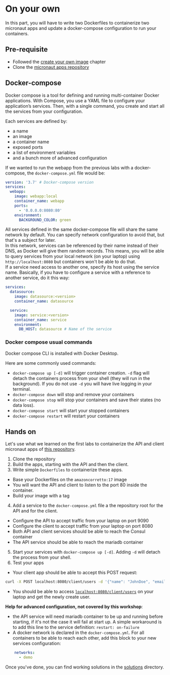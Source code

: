 # On your own

In this part, you will have to write two Dockerfiles to containerize two micronaut apps and update a docker-compose configuration to run your containers.

## Pre-requisite
- Followed the [create your own image](../2-create-your-own-image/README.md) chapter
- Clone the [micronaut apps repository](https://github.com/wololock/micronaut-declarative-http-demo)

## Docker-compose

Docker compose is a tool for defining and running multi-container Docker applications. With Compose, you use a YAML file to configure your application’s services. Then, with a single command, you create and start all the services from your configuration.

Each services are defined by:
- a name
- an image
- a container name
- exposed ports
- a list of environment variables
- and a bunch more of advanced configuration

If we wanted to run the webapp from the previous labs with a docker-compose, the `docker-compose.yml` file would be:
```yml
version: '3.7' # Docker-compose version
services:
  webapp:
    image: webapp:local
    container_name: webapp
    ports:
      - '0.0.0.0:8080:80'
    environment:
      BACKGROUND_COLOR: green
```

All services defined in the same docker-compose file will share the same network by default. You can specify network configuration to avoid that, but that's a subject for later.\
In this network, services can be referenced by their name instead of their DNS, as Docker will give them random records. This means, you will be able to query services from your local network (on your laptop) using `http://localhost:8080` but containers won't be able to do that.\
If a service need access to another one, specify its host using the service name. Basically, if you have to configure a service with a reference to another service, do it this way:
```yml
services:
  datasource:
    image: datasource:<version>
    container_name: datasource

  service:
    image: service:<version>
    container_name: service
    environment:
      DB_HOST: datasource # Name of the service
```

### Docker compose usual commands

Docker compose CLI is installed with Docker Desktop.

Here are some commonly used commands:
- `docker-compose up [-d]` will trigger container creation. `-d` flag will detach the containers process from your shell (they will run in the background). If you do not use `-d` you will have live logging in your terminal.
- `docker-compose down` will stop and remove your containers
- `docker-compose stop` will stop your containers and save their states (no data loss).
- `docker-compose start` will start your stopped containers
- `docker-compose restart` will restart your containers

## Hands on

Let's use what we learned on the first labs to containerize the API and client micronaut apps of [this repository](https://github.com/wololock/micronaut-declarative-http-demo).

1. Clone the repository
2. Build the apps, starting with the API and then the client.
3. Write simple `Dockerfiles` to containerize these apps.
- Base your Dockerfiles on the `amazoncorretto:17` image
- You will want the API and client to listen to the port 80 inside the container.
- Build your image with a tag
4. Add a service to the `docker-compose.yml` file a the repository root for the API and for the client.
- Configure the API to accept traffic from your laptop on port 9090
- Configure the client to accept traffic from your laptop on port 8080
- Both API and client services should be able to reach the Consul container
- The API service should be able to reach the mariadb container
5. Start your services with `docker-compose up [-d]`. Adding `-d` will detach the process from your shell.
6. Test your apps
- Your client app should be able to accept this POST request:
```bash
curl -X POST localhost:8080/client/users -d '{"name": "JohnDoe", "email": "doe@agorapulse.com" }' -H "Content-Type: application/json"
```
- You should be able to access [`localhost:8080/client/users`](http://localhost:8080/client/users) on your laptop and get the newly create user.

**Help for advanced configuration, not covered by this workshop**:
- the API service will need mariadb container to be up and running before starting, if it's not the case it will fail at start up. A simple workaround is to add this line to the service definition: `restart: on-failure`
- A docker network is declared in the `docker-compose.yml`. For all containers to be able to reach each other, add this block to your new services configuration:
```yml
    networks:
      - demo
```

Once you've done, you can find working solutions in the [solutions](./solutions/) directory.